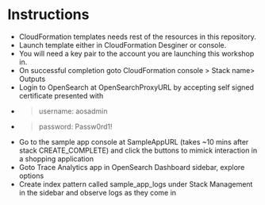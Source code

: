 # Instructions
- CloudFormation templates needs rest of the resources in this repository.
- Launch template either in CloudFormation Desginer or console.
- You will need a key pair to the account you are launching this workshop in.
- On successful completion goto CloudFormation console > Stack name> Outputs
- Login to OpenSearch at OpenSearchProxyURL by accepting self signed certificate presented with 
- > username: aosadmin 
- > password: Passw0rd1!
- Go to the sample app console at SampleAppURL (takes ~10 mins after stack CREATE_COMPLETE) and click the buttons to mimick interaction in a shopping application
- Goto Trace Analytics app in OpenSearch Dashboard sidebar, explore options
- Create index pattern called sample_app_logs under Stack Management in the sidebar and observe logs as they come in
